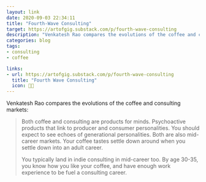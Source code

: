 ```yaml
---
layout: link
date: 2020-09-03 22:34:11
title: "Fourth-Wave Consulting"
target: https://artofgig.substack.com/p/fourth-wave-consulting
description: "Venkatesh Rao compares the evolutions of the coffee and consulting markets."
categories: blog
tags:
- consulting
- coffee

links:
- url: https://artofgig.substack.com/p/fourth-wave-consulting
  title: "Fourth Wave Consulting"
  icon: 🕴🏼
---
```


Venkatesh Rao compares the evolutions of the coffee and consulting markets:

> Both coffee and consulting are products for minds. Psychoactive products that link to producer and consumer personalities. You should expect to see echoes of generational personalities. Both are also mid-career markets. Your coffee tastes settle down around when you settle down into an adult career.
>
> You typically land in indie consulting in mid-career too. By age 30-35, you know how you like your coffee, and have enough work experience to be fuel a consulting career.
